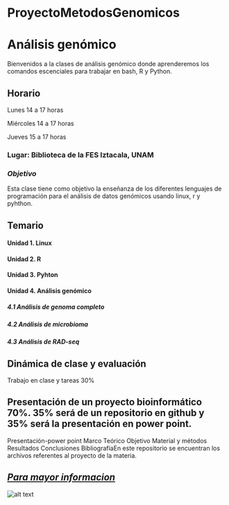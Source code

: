 # ProyectoMetodosGenomicos
# Análisis genómico
Bienvenidos a la clases de análisis genómico donde aprenderemos los comandos escenciales para trabajar en bash, R y Python.

## Horario
Lunes 14 a 17 horas

Miércoles 14 a 17 horas

Jueves 15 a 17 horas

### Lugar: Biblioteca de la FES Iztacala, UNAM
### *Objetivo*
Esta clase tiene como objetivo la enseñanza de los diferentes lenguajes de programación para el análisis de datos genómicos usando linux, r y pyhthon.

## Temario
#### Unidad 1. Linux
#### Unidad 2. R
#### Unidad 3. Pyhton
#### Unidad 4. Análisis genómico
##### 4.1 Análisis de genoma completo

##### 4.2 Análisis de microbioma

##### 4.3 Análisis de RAD-seq

## Dinámica de clase y evaluación
Trabajo en clase y tareas 30%

## Presentación de un proyecto bioinformático 70%. 35% será de un repositorio en github y 35% será la presentación en power point.

Presentación-power point
Marco Teórico
Objetivo
Material y métodos
Resultados
Conclusiones
BibliografíaEn este repositorio se encuentran los archivos referentes al proyecto de la materia.

## [*Para mayor informacion*](https://ecologia.iztacala.unam.mx/)


![alt text](https://i0.wp.com/fenix.iztacala.unam.mx/wp-content/uploads/2021/11/258781809_3844397352329271_2617700563650729190_n-2.jpg?fit=640%2C287&ssl=1)
